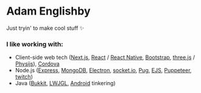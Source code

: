 # Adam Englishby
Just tryin' to make cool stuff :sparkles:

### I like working with:
- Client-side web tech ([Next.js](https://github.com/vercel/next.js), [React](https://github.com/facebook/react/) / [React Native](https://github.com/facebook/react-native), [Bootstrap](https://github.com/twbs/bootstrap), [three.js](https://github.com/mrdoob/three.js) / [Physijs](https://github.com/chandlerprall/Physijs)), [Cordova](https://github.com/apache/cordova)
- Node.js ([Express](https://github.com/expressjs/express), [MongoDB](https://github.com/mongodb/node-mongodb-native), [Electron](https://github.com/electron/electron), [socket.io](https://github.com/socketio/socket.io), [Pug](https://github.com/pugjs/pug), [EJS](https://github.com/mde/ejs), [Puppeteer](https://github.com/puppeteer/puppeteer), [twitch](https://github.com/d-fischer/twitch))
- Java ([Bukkit](https://github.com/Bukkit/Bukkit), [LWJGL](https://github.com/LWJGL/lwjgl3), [Android](https://developer.android.com) tinkering)
